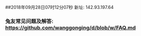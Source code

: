 ##2018年09月28日07时12分07秒 新址: 142.93.197.64
### 兔友常见问题及解答: https://github.com/wanggonging/d/blob/w/FAQ.md
